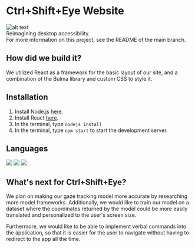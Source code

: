 # Ctrl+Shift+Eye Website
![alt text](https://anishs37.github.io/cse-website/static/media/logo128x.6cda3e83b3794444c9cb.png)
<br>
Reimagining desktop accessibility.
<br>
For more information on this project, see the README of the main branch.
## How did we build it?
We utilized React as a framework for the basic layout of our site, and a combination of the Bulma library and custom CSS to style it.
## Installation
1. Install Node.js <a href="https://nodejs.org/en/download/">here</a>.
2. Install React <a href="https://nodejs.org/en/download/">here</a>.
3. In the terminal, type `nodejs install`
4. In the terminal, type `npm start` to start the development server.
## Languages
![](https://img.shields.io/badge/Code-JavaScript-informational?style=flat&logo=JavaScript&logoColor=white&color=yellow)
![](https://img.shields.io/badge/Code-HTML5-informational?style=flat&logo=HTML5&logoColor=white&color=red)
![](https://img.shields.io/badge/Code-CSS3-informational?style=flat&logo=CSS3&logoColor=white&color=blue)
## What's next for Ctrl+Shift+Eye?
We plan on making our gaze tracking model more accurate by researching more model frameworks. Additionally, we would like to train our model on a dataset where the coordinates returned by the model could be more easily translated and personalized to the user's screen size.

Furthermore, we would like to be able to implement verbal commands into the application, so that it is easier for the user to navigate without having to redirect to the app all the time.
